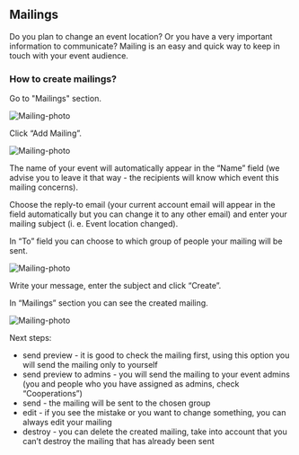 ## Mailings
Do you plan to change an event location? Or you have a very important information to communicate? Mailing is an easy and quick way to keep in touch with your event audience.

### How to create mailings?

Go to "Mailings" section.

<img src="/images/mailing1.svg" alt="Mailing-photo"/>

Click “Add Mailing”.

<img src="/images/mailing2.svg" alt="Mailing-photo"/>

The name of your event will automatically appear in the “Name” field (we advise you to leave it that way - the recipients will know which event this mailing concerns).

Choose the reply-to email (your current account email will appear in the field automatically but you can change it to any other email) and enter your mailing subject (i. e. Event location changed).

In “To” field you can choose to which group of people your mailing will be sent.

<img src="/images/mailing3.svg" alt="Mailing-photo"/>

Write your message, enter the subject and click “Create”.

In “Mailings” section you can see the created mailing.

<img src="/images/mailing4.svg" alt="Mailing-photo"/>

Next steps:

* send preview - it is good to check the mailing first, using this option you will send the mailing only to yourself
* send preview to admins - you will send the mailing to your event admins (you and people who you have assigned as admins, check “Cooperations”) 
* send - the mailing will be sent to the chosen group
* edit - if you see the mistake or you want to change something, you can always edit your mailing
* destroy - you can delete the created mailing, take into account that you can’t destroy the mailing that has already been sent
